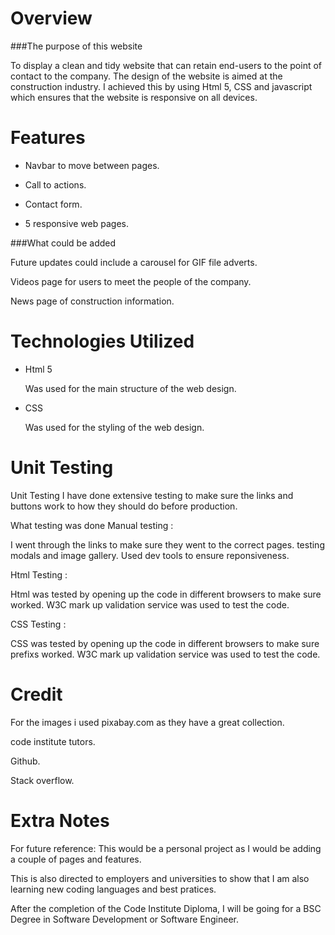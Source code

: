# Overview

###The purpose of this website

To display a clean and tidy website that can retain end-users to the point of contact to the company. The design of the website is aimed at the construction industry. I achieved this by using Html 5, CSS and javascript which ensures that the website is responsive on all devices.

# Features

* Navbar to move between pages.

* Call to actions.

* Contact form.

* 5 responsive web pages.

###What could be added

Future updates could include a carousel for GIF file adverts.

Videos page for users to meet the people of the company.

News page of construction information.

# Technologies Utilized

* Html 5

    Was used for the main structure of the web design.

* CSS

    Was used for the styling of the web design. 

# Unit Testing

Unit Testing
I have done extensive testing to make sure the links and buttons work to how they should do before production.

What testing was done
Manual testing :

I went through the links to make sure they went to the correct pages. testing modals and image gallery. Used dev tools to ensure reponsiveness.

Html Testing :

Html was tested by opening up the code in different browsers to make sure worked. W3C mark up validation service was used to test the code.

CSS Testing :

CSS was tested by opening up the code in different browsers to make sure prefixs worked. W3C mark up validation service was used to test the code.

# Credit

For the images i used pixabay.com as they have a great collection.

code institute tutors.

Github.

Stack overflow.

# Extra Notes

For future reference: This would be a personal project as I would be adding a couple of pages and features.

This is also directed to employers and universities to show that I am also learning new coding languages and best pratices.

After the completion of the Code Institute Diploma, I will be going for a BSC Degree in Software Development or Software Engineer.